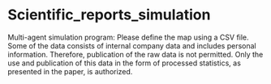 # Scientific_reports_simulation
Multi-agent simulation program: Please define the map using a CSV file. Some of the data consists of internal company data and includes personal information. Therefore, publication of the raw data is not permitted. Only the use and publication of this data in the form of processed statistics, as presented in the paper, is authorized.
